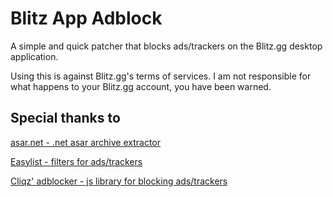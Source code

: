 # Blitz App Adblock

A simple and quick patcher that blocks ads/trackers on the Blitz.gg desktop application.

Using this is against Blitz.gg's terms of services. I am not responsible for what happens to your Blitz.gg account, you have been warned.

## Special thanks to
[asar.net - .net asar archive extractor](https://github.com/Jiiks/asar.net)

[Easylist - filters for ads/trackers](https://easylist.to/pages/about.html)

[Cliqz' adblocker - js library for blocking ads/trackers](https://github.com/cliqz-oss/adblocker)
